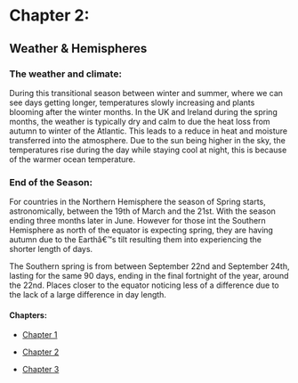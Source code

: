 # Chapter 2:

## Weather & Hemispheres

### The weather and climate:

  During this transitional season between winter and summer, where we can see days getting longer, temperatures slowly increasing and plants blooming after the winter months.
  In the UK and Ireland during the spring months, the weather is typically dry and calm to due the heat loss from autumn to winter of the Atlantic.
  This leads to a reduce in heat and moisture transferred into the atmosphere.
  Due to the sun being higher in the sky, the temperatures rise during the day while staying cool at night, this is because of the warmer ocean temperature.

### End of the Season:

 For countries in the Northern Hemisphere the season of Spring starts, astronomically, between the 19th of March and the 21st. With the season ending three months later in June.
 However for those int the Southern Hemisphere as north of the equator is expecting spring, they are having autumn due to the Earthâ€™s tilt resulting them into experiencing the shorter length of days.
  
 The Southern spring is from between September 22nd and September 24th, lasting for the same 90 days, ending in the final fortnight of the year, around the 22nd.
 Places closer to the equator noticing less of a difference due to the lack of a large difference in day length.

#### **Chapters:**

* [Chapter 1](chapter01.md)

* [Chapter 2](chapter02.md)

* [Chapter 3](chapter03.md)

